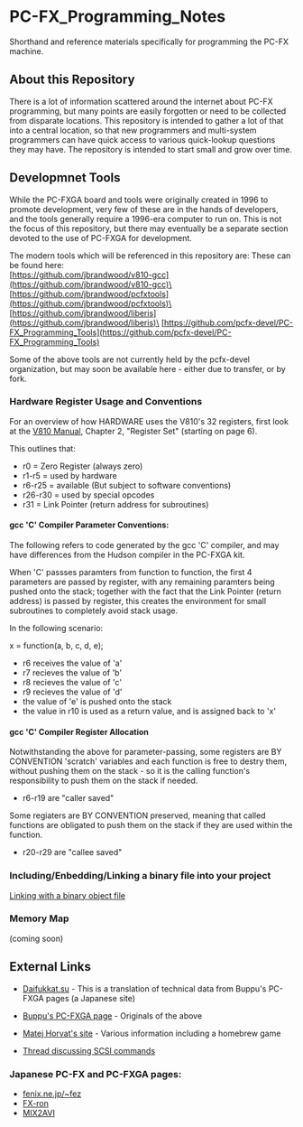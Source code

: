 # PC-FX_Programming_Notes

Shorthand and reference materials specifically for programming the PC-FX machine.


## About this Repository

There is a lot of information scattered around the internet about PC-FX programming, but
many points are easily forgotten or need to be collected from disparate locations.  This
repository is intended to gather a lot of that into a central location, so that new
programmers and multi-system programmers can have quick access to various quick-lookup
questions they may have.  The repository is intended to start small and grow over time.


## Developmnet Tools

While the PC-FXGA board and tools were originally created in 1996 to promote development,
very few of these are in the hands of developers, and the tools generally require a 1996-era
computer to run on.  This is not the focus of this repository, but there may eventually be a
separate section devoted to the use of PC-FXGA for development.

The modern tools which will be referenced in this repository are:
These can be found here:\
[https://github.com/jbrandwood/v810-gcc](https://github.com/jbrandwood/v810-gcc)\
[https://github.com/jbrandwood/pcfxtools](https://github.com/jbrandwood/pcfxtools)\
[https://github.com/jbrandwood/liberis](https://github.com/jbrandwood/liberis)\
[https://github.com/pcfx-devel/PC-FX_Programming_Tools](https://github.com/pcfx-devel/PC-FX_Programming_Tools)

Some of the above tools are not currently held by the pcfx-devel organization, but
may soon be available here - either due to transfer, or by fork.


### Hardware Register Usage and Conventions

For an overview of how HARDWARE uses the V810's 32 registers, first look at the 
[V810 Manual](Manuals/V810_Users_Manual.pdf), Chapter 2, "Register Set" (starting on page 6).

This outlines that:

 - r0 = Zero Register (always zero)
 - r1-r5 = used by hardware
 - r6-r25 = available (But subject to software conventions)
 - r26-r30 = used by special opcodes
 - r31 = Link Pointer (return address for subroutines)

#### gcc 'C' Compiler Parameter Conventions:

The following refers to code generated by the gcc 'C' compiler, and may have differences from
the Hudson compiler in the PC-FXGA kit.

When 'C' passses paramters from function to function, the first 4 parameters are passed by
register, with any remaining paramters being pushed onto the stack; together with the fact
that the Link Pointer (return address) is passed by register, this creates the environment
for small subroutines to completely avoid stack usage.

In the following scenario:

x = function(a, b, c, d, e);

 - r6 receives the value of 'a'
 - r7 recieves the value of 'b'
 - r8 recieves the value of 'c'
 - r9 recieves the value of 'd'
 - the value of 'e' is pushed onto the stack
 - the value in r10 is used as a return value, and is assigned back to 'x'

#### gcc 'C' Compiler Register Allocation

Notwithstanding the above for parameter-passing, some registers are BY CONVENTION 'scratch'
variables and each function is free to destry them, without pushing them on the stack - so
it is the calling function's responsibility to push them on the stack if needed.
 - r6-r19 are "caller saved"

Some regiaters are BY CONVENTION preserved, meaning that called functions are obligated to
push them on the stack if they are used within the function.
 - r20-r29 are "callee saved"


### Including/Enbedding/Linking a binary file into your project

[Linking with a binary object file](https://pcengine.proboards.com/post/16767)


### Memory Map

(coming soon)


## External Links

- [Daifukkat.su](http://daifukkat.su/pcfx/) - This is a translation of technical data from Buppu's PC-FXGA pages (a Japanese site)
- [Buppu's PC-FXGA page](https://hp.vector.co.jp/authors/VA007898/pcfxga/) - Originals of the above
- [Matej Horvat's site](https://matejhorvat.si/en/pcfx/index.htm) - Various information including a homebrew game

- [Thread discussing SCSI commands](https://pcengine.proboards.com/thread/1228/pce-pc-scsi-rom-commands)


### Japanese PC-FX and PC-FXGA pages:

- [fenix.ne.jp/~fez](http://www.fenix.ne.jp/~fez/soft/fxga/)
- [FX-ron](https://www2s.biglobe.ne.jp/tetuya/FXHP/fxron.html)
- [MIX2AVI](https://web.archive.org/web/20210128020037/http://hwbb.gyao.ne.jp/soltin/mix2avi.html)

